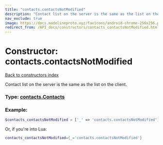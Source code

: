 ```yaml
---
title: "contacts.contactsNotModified"
description: "Contact list on the server is the same as the list on the client."
nav_exclude: true
image: https://docs.madelineproto.xyz/favicons/android-chrome-256x256.png
redirect_from: /API_docs/constructors/contacts_contactsNotModified.html
---
```

# Constructor: contacts.contactsNotModified  
[Back to constructors index](index.md)



Contact list on the server is the same as the list on the client.




### Type: [contacts.Contacts](../types/contacts.Contacts.md)


### Example:

```php
$contacts_contactsNotModified = ['_' => 'contacts.contactsNotModified'];
```  


Or, if you're into Lua:

```lua
contacts_contactsNotModified={_='contacts.contactsNotModified'}

```


